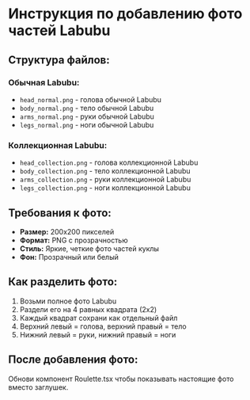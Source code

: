 # Инструкция по добавлению фото частей Labubu

## Структура файлов:

### Обычная Labubu:
- `head_normal.png` - голова обычной Labubu
- `body_normal.png` - тело обычной Labubu  
- `arms_normal.png` - руки обычной Labubu
- `legs_normal.png` - ноги обычной Labubu

### Коллекционная Labubu:
- `head_collection.png` - голова коллекционной Labubu
- `body_collection.png` - тело коллекционной Labubu
- `arms_collection.png` - руки коллекционной Labubu
- `legs_collection.png` - ноги коллекционной Labubu

## Требования к фото:
- **Размер:** 200x200 пикселей
- **Формат:** PNG с прозрачностью
- **Стиль:** Яркие, четкие фото частей куклы
- **Фон:** Прозрачный или белый

## Как разделить фото:
1. Возьми полное фото Labubu
2. Раздели его на 4 равных квадрата (2x2)
3. Каждый квадрат сохрани как отдельный файл
4. Верхний левый = голова, верхний правый = тело
5. Нижний левый = руки, нижний правый = ноги

## После добавления фото:
Обнови компонент Roulette.tsx чтобы показывать настоящие фото вместо заглушек.